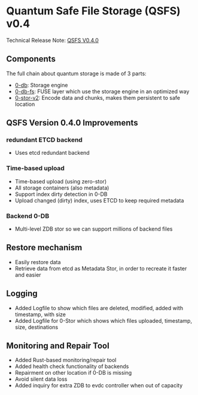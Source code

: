 
# Quantum Safe File Storage (QSFS) v0.4

Technical Release Note: [QSFS V0.4.0](https://github.com/threefoldtech/quantum-storage/releases/tag/v0.0.4)

## Components

The full chain about quantum storage is made of 3 parts:
- [0-db](https://github.com/threefoldtech/0-db): Storage engine
- [0-db-fs](https://github.com/threefoldtech/0-db-fs): FUSE layer which use the storage engine in an optimized way
- [0-stor-v2](https://github.com/threefoldtech/0-stor_v2): Encode data and chunks, makes them persistent to safe location

## QSFS Version 0.4.0 Improvements

### redundant ETCD backend
-  Uses etcd redundant backend

### Time-based upload
- Time-based upload (using zero-stor)
- All storage containers (also metadata)
- Support index dirty detection in 0-DB
- Upload changed (dirty) index, uses ETCD to keep required metadata 

### Backend 0-DB
- Multi-level ZDB stor so we can support millions of backend files

## Restore mechanism
- Easily restore data
- Retrieve data from etcd as Metadata Stor, in order to recreate it faster and easier

## Logging
- Added Logfile to show which files are deleted, modified, added with timestamp, with size 
- Added Logfile for 0-Stor which shows which files uploaded, timestamp, size, destinations

## Monitoring and Repair Tool

- Added Rust-based monitoring/repair tool
- Added health check functionality of backends 
- Repairment on other location if 0-DB is missing
- Avoid silent data loss
- Added inquiry for extra ZDB to evdc controller when out of capacity 
